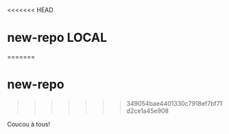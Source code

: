 <<<<<<< HEAD
# new-repo LOCAL
=======
# new-repo
>>>>>>> 349054bae4401330c7918ef7bf71d2ce1a45e908

Coucou à tous!
